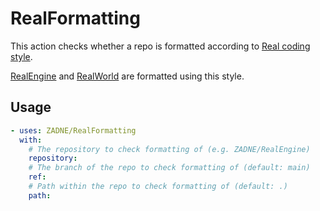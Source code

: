 # RealFormatting

This action checks whether a repo is formatted according to [Real coding style](https://github.com/ZADNE/Real/blob/main/.clang-format).

[RealEngine](https://github.com/ZADNE/RealEngine) and [RealWorld](https://github.com/ZADNE/RealEngine) are formatted using this style.

## Usage

```yaml
- uses: ZADNE/RealFormatting
  with:
    # The repository to check formatting of (e.g. ZADNE/RealEngine)
    repository:
    # The branch of the repo to check formatting of (default: main)
    ref:
    # Path within the repo to check formatting of (default: .)
    path:
```